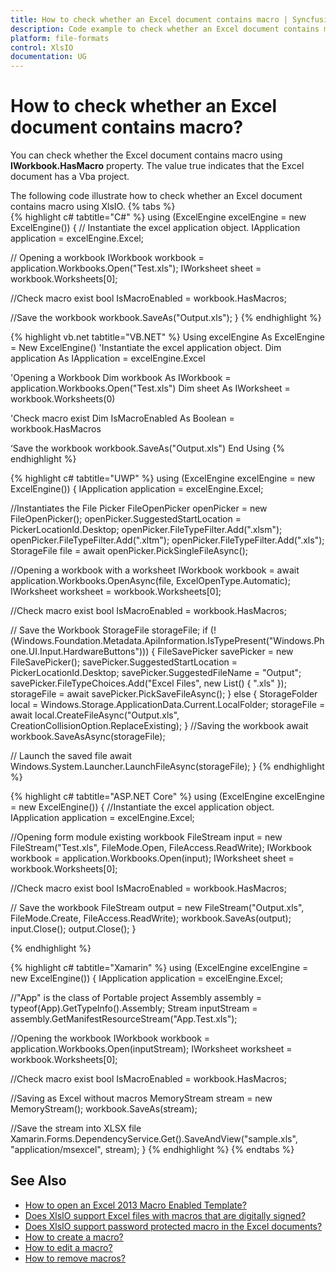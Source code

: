```yaml
---
title: How to check whether an Excel document contains macro | Syncfusion
description: Code example to check whether an Excel document contains macro using Syncfusion .NET Excel library (XlsIO).
platform: file-formats
control: XlsIO
documentation: UG
---
```


# How to check whether an Excel document contains macro?
You can check whether the Excel document contains macro using **IWorkbook.HasMacro** property. The value true indicates that the Excel document has a Vba project.

The following code illustrate how to check whether an Excel document contains macro using XlsIO.
{% tabs %}  
{% highlight c# tabtitle="C#" %}
using (ExcelEngine excelEngine = new ExcelEngine())
{
  // Instantiate the excel application object.
  IApplication application = excelEngine.Excel;

  // Opening a workbook
  IWorkbook workbook = application.Workbooks.Open("Test.xls");
  IWorksheet sheet = workbook.Worksheets[0];

  //Check macro exist
  bool IsMacroEnabled = workbook.HasMacros;        

  //Save the workbook
  workbook.SaveAs("Output.xls");
}
{% endhighlight %}

{% highlight vb.net tabtitle="VB.NET" %}
Using excelEngine As ExcelEngine = New ExcelEngine()
  'Instantiate the excel application object.
  Dim application As IApplication = excelEngine.Excel

  'Opening a Workbook
  Dim workbook As IWorkbook = application.Workbooks.Open("Test.xls")
  Dim sheet As IWorksheet = workbook.Worksheets(0)

  'Check macro exist
  Dim IsMacroEnabled As Boolean = workbook.HasMacros            

  ‘Save the workbook 
  workbook.SaveAs("Output.xls")
End Using
{% endhighlight %}

{% highlight c# tabtitle="UWP" %}
using (ExcelEngine excelEngine = new ExcelEngine())
{
  IApplication application = excelEngine.Excel;

  //Instantiates the File Picker
  FileOpenPicker openPicker = new FileOpenPicker();
  openPicker.SuggestedStartLocation = PickerLocationId.Desktop;
  openPicker.FileTypeFilter.Add(".xlsm");
  openPicker.FileTypeFilter.Add(".xltm");
  openPicker.FileTypeFilter.Add(".xls");
  StorageFile file = await openPicker.PickSingleFileAsync();

  //Opening a workbook with a worksheet
  IWorkbook workbook = await application.Workbooks.OpenAsync(file, ExcelOpenType.Automatic);
  IWorksheet worksheet = workbook.Worksheets[0];

  //Check macro exist
  bool IsMacroEnabled = workbook.HasMacros;   

  // Save the Workbook
  StorageFile storageFile;
  if (!(Windows.Foundation.Metadata.ApiInformation.IsTypePresent("Windows.Phone.UI.Input.HardwareButtons")))
  {
    FileSavePicker savePicker = new FileSavePicker();
    savePicker.SuggestedStartLocation = PickerLocationId.Desktop;
    savePicker.SuggestedFileName = "Output";
    savePicker.FileTypeChoices.Add("Excel Files", new List<string>() { ".xls" });
    storageFile = await savePicker.PickSaveFileAsync();
  }
  else
  {
    StorageFolder local = Windows.Storage.ApplicationData.Current.LocalFolder;
    storageFile = await local.CreateFileAsync("Output.xls", CreationCollisionOption.ReplaceExisting);
  }
  //Saving the workbook
  await workbook.SaveAsAsync(storageFile);

  // Launch the saved file
  await Windows.System.Launcher.LaunchFileAsync(storageFile);
}
{% endhighlight %}

{% highlight c# tabtitle="ASP.NET Core" %}
using (ExcelEngine excelEngine = new ExcelEngine())
{
  //Instantiate the excel application object.
  IApplication application = excelEngine.Excel;

  //Opening form module existing workbook
  FileStream input = new FileStream("Test.xls", FileMode.Open, FileAccess.ReadWrite);
  IWorkbook workbook = application.Workbooks.Open(input);
  IWorksheet sheet = workbook.Worksheets[0];

  //Check macro exist
  bool IsMacroEnabled = workbook.HasMacros;     

  // Save the workbook
  FileStream output = new FileStream("Output.xls", FileMode.Create, FileAccess.ReadWrite);
  workbook.SaveAs(output);
  input.Close();
  output.Close();
}

{% endhighlight %}

{% highlight c# tabtitle="Xamarin" %}
using (ExcelEngine excelEngine = new ExcelEngine())
{
  IApplication application = excelEngine.Excel;

  //"App" is the class of Portable project
  Assembly assembly = typeof(App).GetTypeInfo().Assembly;
  Stream inputStream = assembly.GetManifestResourceStream("App.Test.xls");

  //Opening the workbook
  IWorkbook workbook = application.Workbooks.Open(inputStream);
  IWorksheet worksheet = workbook.Worksheets[0];

  //Check macro exist
  bool IsMacroEnabled = workbook.HasMacros;     

  //Saving as Excel without macros
  MemoryStream stream = new MemoryStream();
  workbook.SaveAs(stream);

  //Save the stream into XLSX file
  Xamarin.Forms.DependencyService.Get<ISave>().SaveAndView("sample.xls", "application/msexcel", stream);
}
{% endhighlight %}
{% endtabs %}   

## See Also

* [How to open an Excel 2013 Macro Enabled Template?](how-to-open-an-excel-2013-macro-enabled-template)
* [Does XlsIO support Excel files with macros that are digitally signed?](does-xlsio-support-excel-files-with-macros-that-are-digitally-signed)
* [Does XlsIO support password protected macro in the Excel documents?](does-xlsio-support-password-protected-macro-in-the-excel-documents)
* [How to create a macro?](https://help.syncfusion.com/file-formats/xlsio/working-with-macros#creating-a-macro)
* [How to edit a macro?](https://help.syncfusion.com/file-formats/xlsio/working-with-macros#editing-a-macro)
* [How to remove macros?](https://help.syncfusion.com/file-formats/xlsio/working-with-macros#removing-macros)
